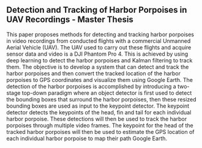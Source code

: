 ## Detection and Tracking of Harbor Porpoises in UAV Recordings - Master Thesis
This paper proposes methods for detecting and tracking harbor porpoises in video recordings from conducted flights with a commercial Unmanned Aerial Vehicle (UAV). The UAV used to carry out these flights and acquire sensor data and video is a DJI Phantom Pro 4. This is achieved by using deep learning to detect the harbor porpoises and Kalman filtering to track them. The objective is to develop a system that can detect and track the harbor porpoises and then convert the tracked location of the harbor porpoises to GPS coordinates and visualize them using Google Earth. The detection of the harbor porpoises is accomplished by introducing a two-stage top-down paradigm where an object detector is first used to detect the bounding boxes that surround the harbor porpoises, then these resized bounding boxes are used as input to the keypoint detector. The keypoint detector detects the keypoints of the head, fin and tail for each individual harbor porpoise. These detections will then be used to track the harbor porpoises through multiple video frames. The keypoint for the head of the tracked harbor porpoises will then be used to estimate the GPS location of each individual harbor porpoise to map their path Google Earth.
